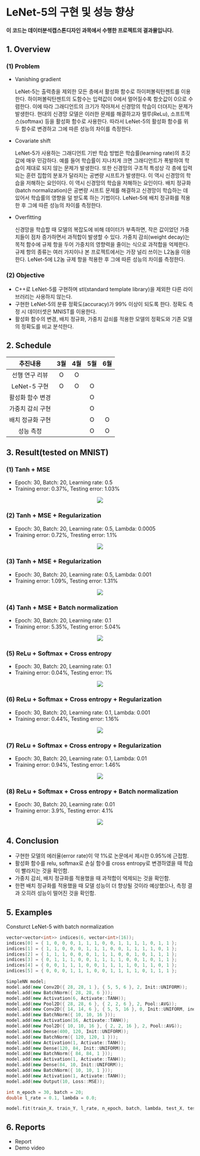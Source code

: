 # LeNet-5의 구현 및 성능 향상



#### 이 코드는 데이터분석캡스톤디자인 과목에서 수행한 프로젝트의 결과물입니다.



## 1. Overview



### (1) Problem



- Vanishing gradient

  

  LeNet-5는 출력층을 제외한 모든 층에서 활성화 함수로 하이퍼볼릭탄젠트를 이용한다. 하이퍼볼릭탄젠트의 도함수는 입력값이 0에서 멀어질수록 함숫값이 0으로 수렴한다. 이에 따라 그래디언트의 크기가 작아져서 신경망의 학습이 더뎌지는 문제가 발생한다. 현대의 신경망 모델은 이러한 문제를 해결하고자 렐루(ReLu), 소프트맥스(softmax) 등을 활성화 함수로 사용한다. 따라서 LeNet-5의 활성화 함수를 위 두 함수로 변경하고 그에 따른 성능의 차이를 측정한다.

  

- Covariate shift

  

  LeNet-5가 사용하는 그래디언트 기반 학습 방법은 학습률(learning rate)의 초깃값에 매우 민감하다. 예를 들어 학습률이 지나치게 크면 그래디언트가 폭발하여 학습이 제대로 되지 않는 문제가 발생한다. 또한 신경망의 구조적 특성상 각 층에 입력되는 훈련 집합의 분포가 달라지는 공변량 시프트가 발생한다. 이 역시 신경망의 학습을 저해하는 요인이다. 이 역시 신경망의 학습을 저해하는 요인이다. 배치 정규화(batch normalization)은 공변량 시프트 문제를 해결하고 신경망이 학습하는 데 있어서 학습률의 영향을 덜 받도록 하는 기법이다. LeNet-5에 배치 정규화를 적용한 후 그에 따른 성능의 차이를 측정한다.

  

- Overfitting

  

  신경망을 학습할 때 모델의 복잡도에 비해 데이터가 부족하면, 작은 값이었던 가중치들이 점차 증가하면서 과적합이 발생할 수 있다. 가중치 감쇠(weight decay)는 목적 함수에 규제 항을 두어 가중치의 영향력을 줄이는 식으로 과적합을 억제한다. 규제 항의 종류는 여러 가지이나 본 프로젝트에서는 가장 널리 쓰이는 L2놈을 이용한다. LeNet-5에 L2놈 규제 항을 적용한 후 그에 따른 성능의 차이를 측정한다.



### (2) Objective



- C++로 LeNet-5를 구현하며 stl(standard template library)을 제외한 다른 라이브러리는 사용하지 않는다.
- 구현한 LeNet-5의 분류 정확도(accuracy)가 99% 이상이 되도록 한다. 정확도 측정 시 데이터셋은 MNIST를 이용한다.
- 활성화 함수의 변경, 배치 정규화, 가중치 감쇠를 적용한 모델의 정확도와 기존 모델의 정확도를 비교 분석한다.



## 2. Schedule



|     추진내용     | 3월  | 4월  | 5월  | 6월  |
| :--------------: | :--: | :--: | :--: | :--: |
|  선행 연구 리뷰  |  O   |  O   |      |      |
|   LeNet-5 구현   |  O   |  O   |  O   |      |
| 활성화 함수 변경 |      |      |  O   |      |
| 가중치 감쇠 구현 |      |      |  O   |      |
| 배치 정규화 구현 |      |      |  O   |  O   |
|    성능 측정     |      |      |  O   |  O   |



## 3. Result(tested on MNIST)



### (1) Tanh + MSE 

- Epoch: 30, Batch: 20, Learning rate: 0.5
- Training error: 0.37%, Testing error: 1.03%

<center><img src="./img/mse, no_reg, no_norm.png"></center>



### (2) Tanh + MSE + Regularization

- Epoch: 30, Batch: 20, Learning rate: 0.5, Lambda: 0.0005
- Training error: 0.72%, Tresting error: 1.1%

<center><img src="./img/mse, reg_0.0005, no_norm.png"></center>



### (3) Tanh + MSE + Regularization

- Epoch: 30, Batch: 20, Learning rate: 0.5, Lambda: 0.001
- Training error: 1.09%, Testing error: 1.31%

<center><img src="./img/mse, reg_0.001, no_norm.png"></center>



### (4) Tanh + MSE + Batch normalization

- Epoch: 30, Batch: 20, Learning rate: 0.1
- Training error: 5.35%, Testing error: 5.04%

<center><img src="./img/mse, no_reg, yes_norm.png"></center>



### (5) ReLu + Softmax + Cross entropy

- Epoch: 30, Batch: 20, Learning rate: 0.1
- Training error: 0.04%, Testing error: 1%

<center><img src="./img/ce, no_reg, no_norm.png"></center>



### (6) ReLu + Softmax + Cross entropy + Regularization

- Epoch: 30, Batch: 20, Learning rate: 0.1, Lambda: 0.001
- Training error: 0.44%, Testing error: 1.16%

<center><img src="./img/ce, reg_0.001, no_norm.png"></center>



### (7) ReLu + Softmax + Cross entropy + Regularization

- Epoch: 30, Batch: 20, Learning rate: 0.1, Lambda: 0.01
- Training error: 0.94%, Testing error: 1.46%

<center><img src="./img/ce, reg_0.01, no_norm.png"></center>



### (8) ReLu + Softmax + Cross entropy + Batch normalization

- Epoch: 30, Batch: 20, Learning rate: 0.01
- Training error: 3.9%, Testing error: 4.1%

<center><img src="./img/ce, no_reg, yes_norm.png"></center>



## 4. Conclusion



- 구현한 모델의 에러율(error rate)이 약 1%로 논문에서 제시한 0.95%에 근접함.
- 활성화 함수를 relu, softmax로 손실 함수를 cross entropy로 변경하였을 때 학습이 빨라지는 것을 확인함.
- 가중치 감쇠, 배치 정규화를 적용했을 때 과적합이 억제되는 것을 확인함.
- 한편 배치 정규화를 적용했을 때 모델 성능이 더 향상될 것이라 예상했으나, 측정 결과 오히려 성능이 떨어진 것을 확인함.



## 5. Examples

Consturct LeNet-5 with batch normalization

```c++
vector<vector<int>> indices(6, vector<int>(16));
indices[0] = { 1, 0, 0, 0, 1, 1, 1, 0, 0, 1, 1, 1, 1, 0, 1, 1 };
indices[1] = { 1, 1, 0, 0, 0, 1, 1, 1, 0, 0, 1, 1, 1, 1, 0, 1 };
indices[2] = { 1, 1, 1, 0, 0, 0, 1, 1, 1, 0, 0, 1, 0, 1, 1, 1 };
indices[3] = { 0, 1, 1, 1, 0, 0, 1, 1, 1, 1, 0, 0, 1, 0, 1, 1 };
indices[4] = { 0, 0, 1, 1, 1, 0, 0, 1, 1, 1, 1, 0, 1, 1, 0, 1 };
indices[5] = { 0, 0, 0, 1, 1, 1, 0, 0, 1, 1, 1, 1, 0, 1, 1, 1 };

SimpleNN model;
model.add(new Conv2D({ 28, 28, 1 }, { 5, 5, 6 }, 2, Init::UNIFORM));
model.add(new BatchNorm({ 28, 28, 6 }));
model.add(new Activation(6, Activate::TANH));
model.add(new Pool2D({ 28, 28, 6 }, { 2, 2, 6 }, 2, Pool::AVG));
model.add(new Conv2D({ 14, 14, 6 }, { 5, 5, 16 }, 0, Init::UNIFORM, indices));
model.add(new BatchNorm({ 10, 10, 16 }));
model.add(new Activation(16, Activate::TANH));
model.add(new Pool2D({ 10, 10, 16 }, { 2, 2, 16 }, 2, Pool::AVG));
model.add(new Dense(400, 120, Init::UNIFORM));
model.add(new BatchNorm({ 120, 120, 1 }));
model.add(new Activation(1, Activate::TANH));
model.add(new Dense(120, 84, Init::UNIFORM));
model.add(new BatchNorm({ 84, 84, 1 }));
model.add(new Activation(1, Activate::TANH));
model.add(new Dense(84, 10, Init::UNIFORM));
model.add(new BatchNorm({ 10, 10, 1 }));
model.add(new Activation(1, Activate::TANH));
model.add(new Output(10, Loss::MSE));

int n_epoch = 30, batch = 20;
double l_rate = 0.1, lambda = 0.0;

model.fit(train_X, train_Y, l_rate, n_epoch, batch, lambda, test_X, test_Y);
```



## 6. Reports



- Report
- Demo video







